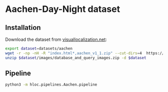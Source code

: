 # Aachen-Day-Night dataset

## Installation

Download the dataset from [visuallocalization.net](https://www.visuallocalization.net):
```bash
export dataset=datasets/aachen
wget -r -np -nH -R "index.html*,aachen_v1_1.zip" --cut-dirs=4  https://data.ciirc.cvut.cz/public/projects/2020VisualLocalization/Aachen-Day-Night/ -P $dataset
unzip $dataset/images/database_and_query_images.zip -d $dataset
```

## Pipeline

```bash
python3 -m hloc.pipelines.Aachen.pipeline
```
